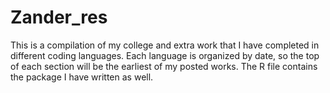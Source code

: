 # Zander_res
 This is a compilation of my college and extra work that I have completed in different coding languages. Each language is organized by date, so the top of each section will be the earliest of my posted works. The R file contains the package I have written as well.
